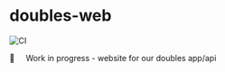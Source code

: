 # doubles-web
![CI](https://github.com/rchapman83/doubles-web/workflows/CI/badge.svg?branch=staging)

:wrench: &nbsp; &nbsp; Work in progress - website for our doubles app/api